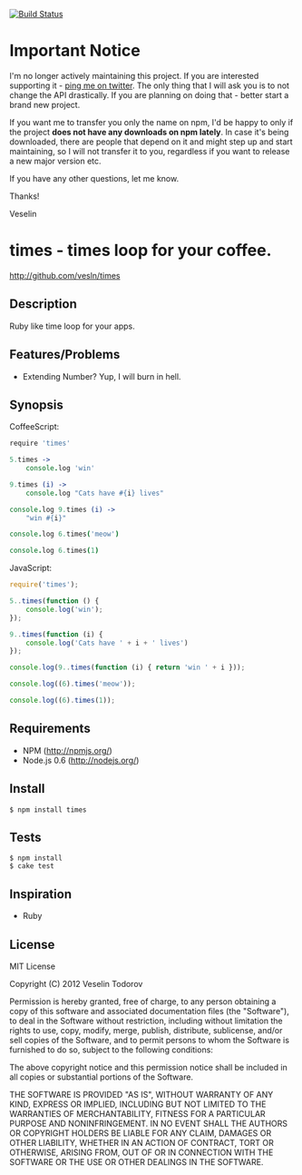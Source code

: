 [![Build Status](https://secure.travis-ci.org/vesln/times.png)](http://travis-ci.org/vesln/times)

# Important Notice

I'm no longer actively maintaining this project. If you are interested supporting it - [ping me on twitter](https://twitter.com/vesln).
The only thing that I will ask you is to not change the API drastically. If you are planning on doing that - better start a brand new project.

If you want me to transfer you only the name on npm, I'd be happy to only if the project **does not have any downloads on npm lately**. In case it's being
downloaded, there are people that depend on it and might step up and start maintaining, so I will not transfer it to you, regardless if you want to release
a new major version etc.

If you have any other questions, let me know.

Thanks!

Veselin

# times - times loop for your coffee.

http://github.com/vesln/times

## Description
	
Ruby like time loop for your apps.

## Features/Problems

- Extending Number? Yup, I will burn in hell.
	
## Synopsis

CoffeeScript:

```coffeescript
require 'times'

5.times ->
	console.log 'win'

9.times (i) ->
	console.log "Cats have #{i} lives"

console.log 9.times (i) ->
	"win #{i}"

console.log 6.times('meow')

console.log 6.times(1)
```

JavaScript:

```javascript
require('times');

5..times(function () {
	console.log('win');
});

9..times(function (i) {
	console.log('Cats have ' + i + ' lives')
});

console.log(9..times(function (i) { return 'win ' + i }));

console.log((6).times('meow'));

console.log((6).times(1));
```
## Requirements

- NPM (http://npmjs.org/)
- Node.js 0.6 (http://nodejs.org/)

## Install

	$ npm install times

## Tests
	
	$ npm install
	$ cake test
	
## Inspiration

- Ruby

## License

MIT License

Copyright (C) 2012 Veselin Todorov

Permission is hereby granted, free of charge, to any person obtaining a copy of
this software and associated documentation files (the "Software"), to deal in
the Software without restriction, including without limitation the rights to
use, copy, modify, merge, publish, distribute, sublicense, and/or sell copies
of the Software, and to permit persons to whom the Software is furnished to do
so, subject to the following conditions:

The above copyright notice and this permission notice shall be included in all
copies or substantial portions of the Software.

THE SOFTWARE IS PROVIDED "AS IS", WITHOUT WARRANTY OF ANY KIND, EXPRESS OR
IMPLIED, INCLUDING BUT NOT LIMITED TO THE WARRANTIES OF MERCHANTABILITY,
FITNESS FOR A PARTICULAR PURPOSE AND NONINFRINGEMENT. IN NO EVENT SHALL THE
AUTHORS OR COPYRIGHT HOLDERS BE LIABLE FOR ANY CLAIM, DAMAGES OR OTHER
LIABILITY, WHETHER IN AN ACTION OF CONTRACT, TORT OR OTHERWISE, ARISING FROM,
OUT OF OR IN CONNECTION WITH THE SOFTWARE OR THE USE OR OTHER DEALINGS IN THE
SOFTWARE.

